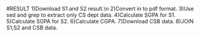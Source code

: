 #RESULT
1)Download S1 and S2 result.\n
2)Convert in to pdf format.
3)Use sed and grep to extract only CS dept data.
4)Calculate SGPA for S1.
5)Calculate SGPA for S2.
6)Calculate CGPA.
7)Download CSB data.
8)JOIN S1,S2 and CSB data.
